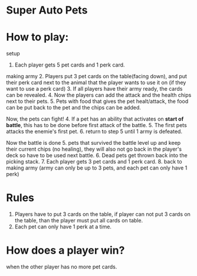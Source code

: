 # Super Auto Pets

# How to play:
setup
1. Each player gets 5 pet cards and 1 perk card.

making army
2.  Players put 3 pet cards on the table(facing down), and put their perk card next to the animal that the player wants to use it on (if they want to use a perk card)
3.  If all players have their army ready, the cards can be revealed.
4.  Now the players can add the attack and the health chips next to their pets.
5.  Pets with food that gives the pet healt/attack, the food can be put back to the pet and the chips can be added.

Now, the pets can fight!
4.  If a pet has an ability that activates on **start of battle**, this has to be done before first attack of the battle.
5.  The first pets attacks the enemie's first pet.
6.  return to step 5 until 1 army is defeated.

Now the battle is done
5.  pets that survived the battle level up and keep their current chips (no healing), they will also not go back in the player's deck so have to be used next battle.
6.  Dead pets get thrown back into the picking stack.
7.  Each player gets 3 pet cards and 1 perk card.
8.  back to making army (army can only be up to 3 pets, and each pet can only have 1 perk)

# Rules
1. Players have to put 3 cards on the table, if player can not put 3 cards on the table, than the player must put all cards on table.
2. Each pet can only have 1 perk at a time.

# How does a player win?
when the other player has no more pet cards.
